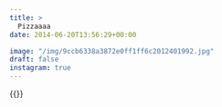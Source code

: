 ```yaml
---
title: >
  Pizzaaaa
date: 2014-06-20T13:56:29+00:00

image: "/img/9ccb6338a3872e0ff1ff6c2012401992.jpg"
draft: false
instagram: true
---
```


{{<photo src="/img/9ccb6338a3872e0ff1ff6c2012401992.jpg">}}
